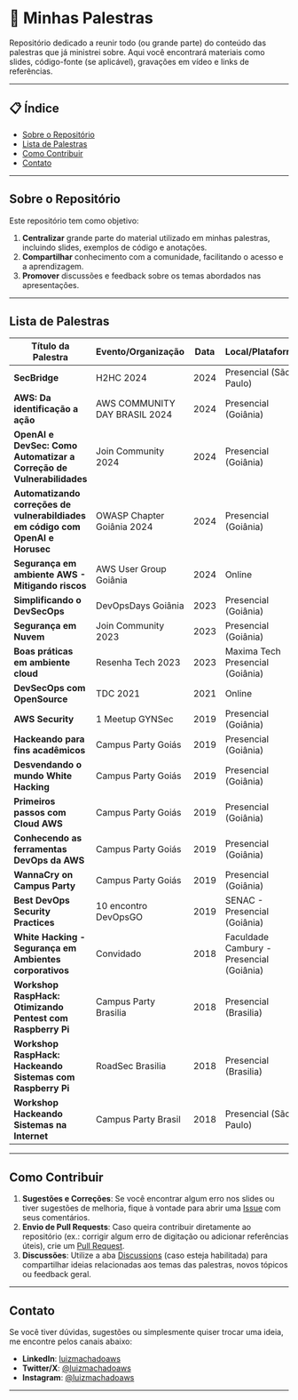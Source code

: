 # 🎤 Minhas Palestras

Repositório dedicado a reunir todo (ou grande parte) do conteúdo das palestras que já ministrei sobre. Aqui você encontrará materiais como slides, código-fonte (se aplicável), gravações em vídeo e links de referências.

---

## 📋 Índice
- [Sobre o Repositório](#sobre-o-repositório)
- [Lista de Palestras](#lista-de-palestras)
- [Como Contribuir](#como-contribuir)
- [Contato](#contato)

---

## Sobre o Repositório
Este repositório tem como objetivo:
1. **Centralizar** grande parte do material utilizado em minhas palestras, incluindo slides, exemplos de código e anotações.
2. **Compartilhar** conhecimento com a comunidade, facilitando o acesso e a aprendizagem.
3. **Promover** discussões e feedback sobre os temas abordados nas apresentações.

---

## Lista de Palestras

| Título da Palestra | Evento/Organização               | Data       | Local/Plataforma             | Slides          | Vídeo/Gravação |
| ------------------ | --------------------------------- | ---------- | ---------------------------- | --------------- | -------------- |
| **SecBridge**    | H2HC 2024 | 2024 | Presencial (São Paulo) | [Link para Slides](https://github.com/crypto-br/talks/blob/main/slides/H2HC%20-%202024%20-%20Cloud%20Village%20-%20SecBridge.pdf) |  |
| **AWS: Da identificação a ação**    | AWS COMMUNITY DAY BRASIL 2024 | 2024 | Presencial (Goiânia) | [Link para Slides](https://github.com/crypto-br/AWS_COMMUNITY_DAY_2024/blob/main/conteudo/AWS_COMMUNITY_DAY_GO_2024.pdf) |  |
| **OpenAI e DevSec: Como Automatizar a Correção de Vulnerabilidades**    | Join Community 2024 | 2024 | Presencial (Goiânia) | [Link para Slides](https://github.com/crypto-br/talks/blob/main/slides/Join%20Community%202024.pdf) |  |
| **Automatizando correções de vulnerabildiades em código com OpenAI e Horusec**    | OWASP Chapter Goiânia 2024 | 2024 | Presencial (Goiânia) | [Link para Slides](https://github.com/crypto-br/owasp-go-2024/blob/main/OWASP-GO-2024-1.pdf) |  |
| **Segurança em ambiente AWS - Mitigando riscos**    | AWS User Group Goiânia | 2024 | Online | [Link para Slides](https://github.com/crypto-br/talks/blob/main/slides/AWS%20UG%20GO%20-%20AWS%20Security.pdf) |  |
| **Simplificando o DevSecOps**    | DevOpsDays Goiânia | 2023 | Presencial (Goiânia) | [Link para Slides](https://github.com/crypto-br/DevOpsDays_Goiania) |  |
| **Segurança em Nuvem**    | Join Community 2023 | 2023 | Presencial (Goiânia) | [Link para Slides](https://github.com/crypto-br/talks/blob/main/slides/JoinCommunity%202023.pptx-1.pdf) |  |
| **Boas práticas em ambiente cloud**    | Resenha Tech 2023 | 2023 | Maxima Tech Presencial (Goiânia) | [Link para Slides](https://github.com/crypto-br/talks/blob/main/slides/ResenhaTech_2023.pptx.pdf) |  |
| **DevSecOps com OpenSource**    | TDC 2021 | 2021 | Online |  |  |
| **AWS Security**    | 1 Meetup GYNSec | 2019 | Presencial (Goiânia) |  |  |
| **Hackeando para fins acadêmicos**    | Campus Party Goiás | 2019 | Presencial (Goiânia) |  |  |
| **Desvendando o mundo White Hacking**    | Campus Party Goiás | 2019 | Presencial (Goiânia) |  |  |
| **Primeiros passos com Cloud AWS**    | Campus Party Goiás | 2019 | Presencial (Goiânia) | [Repositório](https://github.com/crypto-br/CPGOIAS) |  |
| **Conhecendo as ferramentas DevOps da AWS**    | Campus Party Goiás | 2019 | Presencial (Goiânia) |  |  |
| **WannaCry on Campus Party**    | Campus Party Goiás | 2019 | Presencial (Goiânia) |  |  |
| **Best DevOps Security Practices**    | 10 encontro DevOpsGO | 2019 | SENAC - Presencial (Goiânia) |  |  |
| **White Hacking - Segurança em Ambientes corporativos**    | Convidado | 2018 | Faculdade Cambury - Presencial (Goiânia) |  |  |
| **Workshop RaspHack: Otimizando Pentest com Raspberry Pi**    | Campus Party Brasilia | 2018 | Presencial (Brasilia) |  |  |
| **Workshop RaspHack: Hackeando Sistemas com Raspberry Pi**    | RoadSec Brasilia | 2018 | Presencial (Brasilia) |  |  |
| **Workshop Hackeando Sistemas na Internet**    | Campus Party Brasil | 2018 | Presencial (São Paulo) |  |  |


---

## Como Contribuir
1. **Sugestões e Correções**: Se você encontrar algum erro nos slides ou tiver sugestões de melhoria, fique à vontade para abrir uma [Issue](../../issues) com seus comentários.
2. **Envio de Pull Requests**: Caso queira contribuir diretamente ao repositório (ex.: corrigir algum erro de digitação ou adicionar referências úteis), crie um [Pull Request](../../pulls).  
3. **Discussões**: Utilize a aba [Discussions](../../discussions) (caso esteja habilitada) para compartilhar ideias relacionadas aos temas das palestras, novos tópicos ou feedback geral.

---

## Contato
Se você tiver dúvidas, sugestões ou simplesmente quiser trocar uma ideia, me encontre pelos canais abaixo:

- **LinkedIn**: [luizmachadoaws](https://linkedin.com/in/luizmachadoaws)  
- **Twitter/X**: [@luizmachadoaws](https://x.com/luizmachadoaws)  
- **Instagram**: [@luizmachadoaws](https://instagram.com/luizmachadoaws)

---
